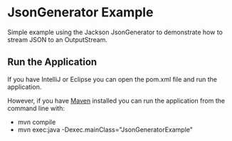 # JsonGenerator Example
Simple example using the Jackson JsonGenerator to demonstrate how to stream JSON to an OutputStream.

## Run the Application
If you have IntelliJ or Eclipse you can open the pom.xml file and run the application.

However, if you have [Maven](https://maven.apache.org/download.cgi) installed you can run the application from the command line with:
* mvn compile
* mvn exec:java -Dexec.mainClass="JsonGeneratorExample"